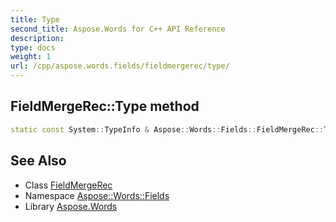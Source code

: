 ```yaml
---
title: Type
second_title: Aspose.Words for C++ API Reference
description: 
type: docs
weight: 1
url: /cpp/aspose.words.fields/fieldmergerec/type/
---
```

## FieldMergeRec::Type method




```cpp
static const System::TypeInfo & Aspose::Words::Fields::FieldMergeRec::Type()
```

## See Also

* Class [FieldMergeRec](../)
* Namespace [Aspose::Words::Fields](../../)
* Library [Aspose.Words](../../../)
